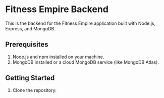 # Fitness Empire Backend

This is the backend for the Fitness Empire application built with Node.js, Express, and MongoDB.

## Prerequisites

1. Node.js and npm installed on your machine.
2. MongoDB installed or a cloud MongoDB service (like MongoDB Atlas).

## Getting Started

1. Clone the repository:

   